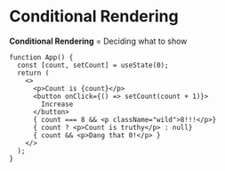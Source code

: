 # Conditional Rendering

**Conditional Rendering** = Deciding what to show

```
function App() {
  const [count, setCount] = useState(0);
  return (
    <>
      <p>Count is {count}</p>
      <button onClick={() => setCount(count + 1)}>
        Increase
      </button>
      { count === 8 && <p className="wild">8!!!</p>}
      { count ? <p>Count is truthy</p> : null}
      { count && <p>Dang that 0!</p> } 
    </>
  );
}
```
